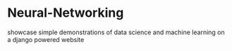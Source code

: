 # Neural-Networking
showcase simple demonstrations of data science and machine learning on a django powered website
